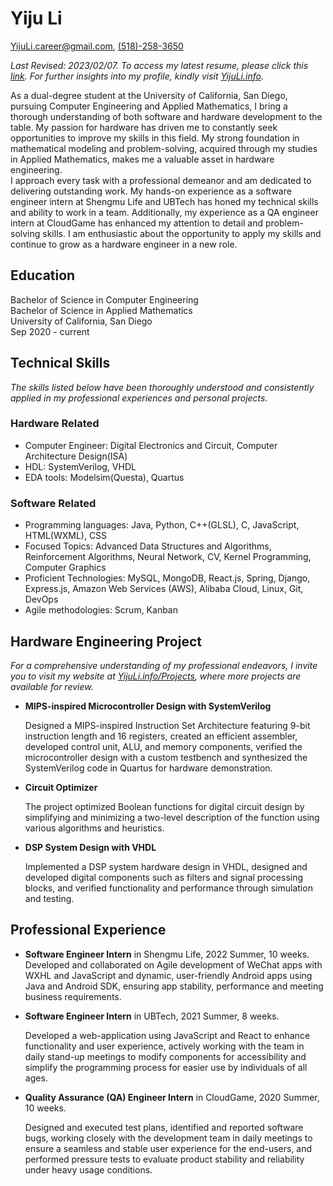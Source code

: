# Yiju Li

[YijuLi.career@gmail.com](mailto:YijuLi.career@gmail.com), [(518)-258-3650](tel:5182583650)

*Last Revised: 2023/02/07. To access my latest resume, please click this [link](resume_hardware.pdf). For further insights into my profile, kindly visit [YijuLi.info](https://yijuli.info).*

As a dual-degree student at the University of California, San Diego, pursuing Computer Engineering and Applied Mathematics, I bring a thorough understanding of both software and hardware development to the table. My passion for hardware has driven me to constantly seek opportunities to improve my skills in this field. My strong foundation in mathematical modeling and problem-solving, acquired through my studies in Applied Mathematics, makes me a valuable asset in hardware engineering.  
I approach every task with a professional demeanor and am dedicated to delivering outstanding work. My hands-on experience as a software engineer intern at Shengmu Life and UBTech has honed my technical skills and ability to work in a team. Additionally, my experience as a QA engineer intern at CloudGame has enhanced my attention to detail and problem-solving skills. I am enthusiastic about the opportunity to apply my skills and continue to grow as a hardware engineer in a new role.

## Education
Bachelor of Science in Computer Engineering  
Bachelor of Science in Applied Mathematics  
University of California, San Diego  
Sep 2020 - current

## Technical Skills
*The skills listed below have been thoroughly understood and consistently applied in my professional experiences and personal projects.*

### Hardware Related
- Computer Engineer: Digital Electronics and Circuit, Computer Architecture Design(ISA)
- HDL: SystemVerilog, VHDL
- EDA tools: Modelsim(Questa), Quartus

### Software Related
- Programming languages: Java, Python, C++(GLSL), C, JavaScript, HTML(WXML), CSS
- Focused Topics: Advanced Data Structures and Algorithms, Reinforcement Algorithms, Neural Network, CV, Kernel Programming, Computer Graphics
- Proficient Technologies: MySQL, MongoDB, React.js, Spring, Django, Express.js, Amazon Web Services (AWS), Alibaba Cloud, Linux, Git, DevOps
- Agile methodologies: Scrum, Kanban

## Hardware Engineering Project
*For a comprehensive understanding of my professional endeavors, I invite you to visit my website at [YijuLi.info/Projects](https://yijuli.info/projects), where more projects are available for review.*
- **MIPS-inspired Microcontroller Design with SystemVerilog**

    Designed a MIPS-inspired Instruction Set Architecture featuring 9-bit instruction length and 16 registers, created an efficient assembler, developed control unit, ALU, and memory components, verified the microcontroller design with a custom testbench and synthesized the SystemVerilog code in Quartus for hardware demonstration.

- **Circuit Optimizer**

    The project optimized Boolean functions for digital circuit design by simplifying and minimizing a two-level description of the function using various algorithms and heuristics.

- **DSP System Design with VHDL**

    Implemented a DSP system hardware design in VHDL, designed and developed digital components such as filters and signal processing blocks, and verified functionality and performance through simulation and testing.

## Professional Experience

- **Software Engineer Intern** in Shengmu Life, 2022 Summer, 10 weeks.  
    Developed and collaborated on Agile development of WeChat apps with WXHL and JavaScript and dynamic, user-friendly Android apps using Java and Android SDK, ensuring app stability, performance and meeting business requirements.
- **Software Engineer Intern** in UBTech, 2021 Summer, 8 weeks.

    Developed a web-application using JavaScript and React to enhance functionality and user experience, actively working with the team in daily stand-up meetings to modify components for accessibility and simplify the programming process for easier use by individuals of all ages.
- **Quality Assurance (QA) Engineer Intern** in CloudGame, 2020 Summer, 10 weeks.

    Designed and executed test plans, identified and reported software bugs, working closely with the development team in daily meetings to ensure a seamless and stable user experience for the end-users, and performed pressure tests to evaluate product stability and reliability under heavy usage conditions.